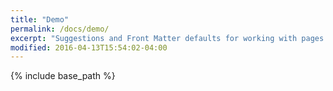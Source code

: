```yaml
---
title: "Demo"
permalink: /docs/demo/
excerpt: "Suggestions and Front Matter defaults for working with pages."
modified: 2016-04-13T15:54:02-04:00
---
```


{% include base_path %}
